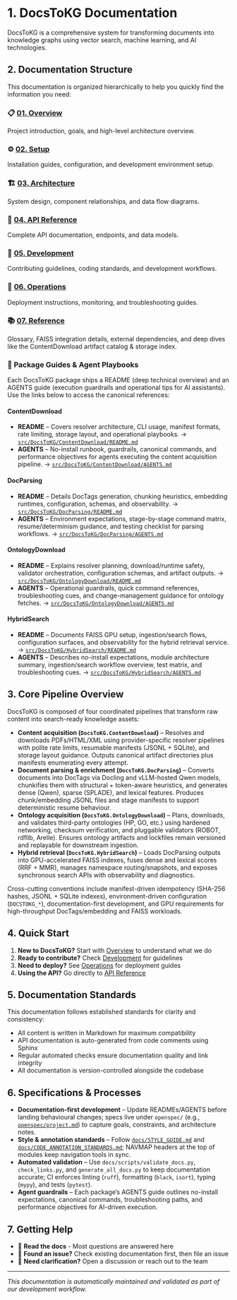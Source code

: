 # 1. DocsToKG Documentation

DocsToKG is a comprehensive system for transforming documents into knowledge graphs using vector search, machine learning, and AI technologies.

## 2. Documentation Structure

This documentation is organized hierarchically to help you quickly find the information you need:

### 📋 [01. Overview](./01-overview/index.md)

Project introduction, goals, and high-level architecture overview.

### ⚙️ [02. Setup](./02-setup/index.md)

Installation guides, configuration, and development environment setup.

### 🏗️ [03. Architecture](./03-architecture/index.md)

System design, component relationships, and data flow diagrams.

### 🔌 [04. API Reference](./04-api/index.md)

Complete API documentation, endpoints, and data models.

### 👥 [05. Development](./05-development/index.md)

Contributing guidelines, coding standards, and development workflows.

### 🚀 [06. Operations](./06-operations/index.md)

Deployment instructions, monitoring, and troubleshooting guides.

### 📚 [07. Reference](./07-reference/index.md)

Glossary, FAISS integration details, external dependencies, and deep dives like the ContentDownload artifact catalog & storage index.

### 📂 Package Guides & Agent Playbooks

Each DocsToKG package ships a README (deep technical overview) and an AGENTS guide (execution guardrails and operational tips for AI assistants). Use the links below to access the canonical references:

#### ContentDownload
- **README** – Covers resolver architecture, CLI usage, manifest formats, rate limiting, storage layout, and operational playbooks. → [`src/DocsToKG/ContentDownload/README.md`](../src/DocsToKG/ContentDownload/README.md)
- **AGENTS** – No-install runbook, guardrails, canonical commands, and performance objectives for agents executing the content acquisition pipeline. → [`src/DocsToKG/ContentDownload/AGENTS.md`](../src/DocsToKG/ContentDownload/AGENTS.md)

#### DocParsing
- **README** – Details DocTags generation, chunking heuristics, embedding runtimes, configuration, schemas, and observability. → [`src/DocsToKG/DocParsing/README.md`](../src/DocsToKG/DocParsing/README.md)
- **AGENTS** – Environment expectations, stage-by-stage command matrix, resume/determinism guidance, and testing checklist for parsing workflows. → [`src/DocsToKG/DocParsing/AGENTS.md`](../src/DocsToKG/DocParsing/AGENTS.md)

#### OntologyDownload
- **README** – Explains resolver planning, download/runtime safety, validator orchestration, configuration schemas, and artifact outputs. → [`src/DocsToKG/OntologyDownload/README.md`](../src/DocsToKG/OntologyDownload/README.md)
- **AGENTS** – Operational guardrails, quick command references, troubleshooting cues, and change-management guidance for ontology fetches. → [`src/DocsToKG/OntologyDownload/AGENTS.md`](../src/DocsToKG/OntologyDownload/AGENTS.md)

#### HybridSearch
- **README** – Documents FAISS GPU setup, ingestion/search flows, configuration surfaces, and observability for the hybrid retrieval service. → [`src/DocsToKG/HybridSearch/README.md`](../src/DocsToKG/HybridSearch/README.md)
- **AGENTS** – Describes no-install expectations, module architecture summary, ingestion/search workflow overview, test matrix, and troubleshooting cues. → [`src/DocsToKG/HybridSearch/AGENTS.md`](../src/DocsToKG/HybridSearch/AGENTS.md)

## 3. Core Pipeline Overview

DocsToKG is composed of four coordinated pipelines that transform raw content into search-ready knowledge assets:

- **Content acquisition (`DocsToKG.ContentDownload`)** – Resolves and downloads PDFs/HTML/XML using provider-specific resolver pipelines with polite rate limits, resumable manifests (JSONL + SQLite), and storage layout guidance. Outputs canonical artifact directories plus manifests enumerating every attempt.
- **Document parsing & enrichment (`DocsToKG.DocParsing`)** – Converts documents into DocTags via Docling and vLLM-hosted Qwen models, chunkifies them with structural + token-aware heuristics, and generates dense (Qwen), sparse (SPLADE), and lexical features. Produces chunk/embedding JSONL files and stage manifests to support deterministic resume behaviour.
- **Ontology acquisition (`DocsToKG.OntologyDownload`)** – Plans, downloads, and validates third-party ontologies (HP, GO, etc.) using hardened networking, checksum verification, and pluggable validators (ROBOT, rdflib, Arelle). Ensures ontology artifacts and lockfiles remain versioned and replayable for downstream ingestion.
- **Hybrid retrieval (`DocsToKG.HybridSearch`)** – Loads DocParsing outputs into GPU-accelerated FAISS indexes, fuses dense and lexical scores (RRF + MMR), manages namespace routing/snapshots, and exposes synchronous search APIs with observability and diagnostics.

Cross-cutting conventions include manifest-driven idempotency (SHA-256 hashes, JSONL + SQLite indexes), environment-driven configuration (`DOCSTOKG_*`), documentation-first development, and GPU requirements for high-throughput DocTags/embedding and FAISS workloads.

## 4. Quick Start

1. **New to DocsToKG?** Start with [Overview](./01-overview/index.md) to understand what we do
2. **Ready to contribute?** Check [Development](./05-development/index.md) for guidelines
3. **Need to deploy?** See [Operations](./06-operations/index.md) for deployment guides
4. **Using the API?** Go directly to [API Reference](./04-api/index.md)

## 5. Documentation Standards

This documentation follows established standards for clarity and consistency:

- All content is written in Markdown for maximum compatibility
- API documentation is auto-generated from code comments using Sphinx
- Regular automated checks ensure documentation quality and link integrity
- All documentation is version-controlled alongside the codebase

## 6. Specifications & Processes

- **Documentation-first development** – Update READMEs/AGENTS before landing behavioural changes; specs live under `openspec/` (e.g., [`openspec/project.md`](../openspec/project.md)) to capture goals, constraints, and architecture notes.
- **Style & annotation standards** – Follow [`docs/STYLE_GUIDE.md`](./STYLE_GUIDE.md) and [`docs/CODE_ANNOTATION_STANDARDS.md`](./CODE_ANNOTATION_STANDARDS.md); NAVMAP headers at the top of modules keep navigation tools in sync.
- **Automated validation** – Use `docs/scripts/validate_docs.py`, `check_links.py`, and `generate_all_docs.py` to keep documentation accurate; CI enforces linting (`ruff`), formatting (`black`, `isort`), typing (`mypy`), and tests (`pytest`).
- **Agent guardrails** – Each package’s AGENTS guide outlines no-install expectations, canonical commands, troubleshooting paths, and performance objectives for AI-driven execution.

## 7. Getting Help

- 📖 **Read the docs** - Most questions are answered here
- 🐛 **Found an issue?** Check existing documentation first, then file an issue
- 💬 **Need clarification?** Open a discussion or reach out to the team

---

*This documentation is automatically maintained and validated as part of our development workflow.*
